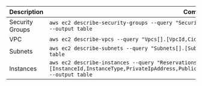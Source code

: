 |Description|Command|
|-|-|
|Security Groups|```aws ec2 describe-security-groups --query "SecurityGroups[].[GroupId,GroupName,Description,VpcId]" --output table```|
|VPC|```aws ec2 describe-vpcs --query "Vpcs[].[VpcId,CidrBlock]" --output table```|
|Subnets|```aws ec2 describe-subnets --query "Subnets[].[SubnetId,AvailabilityZone,CidrBlock,VpcId]" --output table```|
|Instances|```aws ec2 describe-instances --query "Reservations[].Instances[].[InstanceId,InstanceType,PrivateIpAddress,PublicIpAddress,State.Name,Placement.AvailabilityZone]" --output table```|

